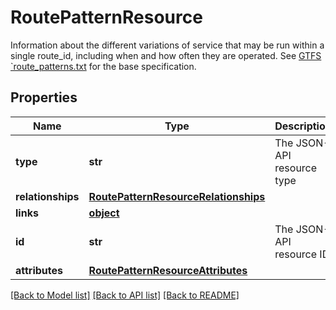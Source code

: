 # RoutePatternResource

Information about the different variations of service that may be run within a single route_id, including when and how often they are operated. See [GTFS `route_patterns.txt](https://github.com/google/transit/blob/master/gtfs/spec/en/reference.md#route_patternstxt) for the base specification. 
## Properties
Name | Type | Description | Notes
------------ | ------------- | ------------- | -------------
**type** | **str** | The JSON-API resource type | [optional] 
**relationships** | [**RoutePatternResourceRelationships**](RoutePatternResourceRelationships.md) |  | [optional] 
**links** | [**object**](.md) |  | [optional] 
**id** | **str** | The JSON-API resource ID | [optional] 
**attributes** | [**RoutePatternResourceAttributes**](RoutePatternResourceAttributes.md) |  | [optional] 

[[Back to Model list]](../README.md#documentation-for-models) [[Back to API list]](../README.md#documentation-for-api-endpoints) [[Back to README]](../README.md)


